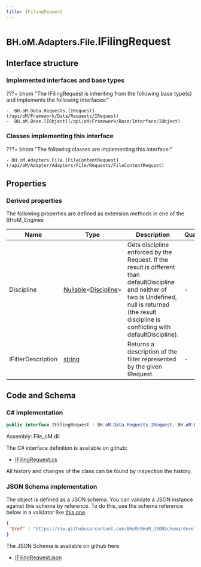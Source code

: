 ```yaml
---
title: IFilingRequest
---
```


# <small>BH.oM.Adapters.File.</small>**IFilingRequest**



## Interface structure

### Implemented interfaces and base types

???+ bhom "The IFilingRequest is inheriting from the following base type(s) and implements the following interfaces:"

    -  BH.oM.Data.Requests.[IRequest](/api/oM/Framework/Data/Requests/IRequest)
    -  BH.oM.Base.[IObject](/api/oM/Framework/Base/Interface/IObject)


### Classes implementing this interface

???+ bhom "The following classes are implementing this interface:"

    - BH.oM.Adapters.File.[FileContentRequest](/api/oM/Adapter/Adapters/File/Requests/FileContentRequest)


## Properties

### Derived properties

The following properties are defined as extension methods in one of the BHoM_Engines

| Name             | Type             | Description      | Quantity         | Engine           |
|------------------|------------------|------------------|------------------|------------------|
| Discipline | [Nullable](https://learn.microsoft.com/en-us/dotnet/api/System.Nullable-1?view=netstandard-2.0)&lt;[Discipline](/api/oM/Adapter/Adapters/Revit/Enums/Discipline)&gt; | Gets discipline enforced by the Request. If the result is different than defaultDiscipline and neither of two is Undefined, null is returned (the result discipline is conflicting with defaultDiscipline). | - | Revit_Engine |
| IFilterDescription | [string](https://learn.microsoft.com/en-us/dotnet/api/System.String?view=netstandard-2.0) | Returns a description of the filter represented by the given IRequest. | - | Revit_Engine |


## Code and Schema

### C# implementation

``` C# title="C#"
public interface IFilingRequest : BH.oM.Data.Requests.IRequest, BH.oM.Base.IObject
```

Assembly: File_oM.dll

The C# interface definition is available on github:

- [IFilingRequest.cs](https://github.com/BHoM/File_Toolkit/blob/develop/File_oM/Requests\Interfaces\IFilingRequest.cs)

All history and changes of the class can be found by inspection the history.
### JSON Schema implementation

The object is defined as a JSON schema. You can validate a JSON instance against this schema by reference. To do this, use the schema reference below in a validator like [this one](https://www.jsonschemavalidator.net/).

``` json title="JSON Schema"
{
 "$ref" : "https://raw.githubusercontent.com/BHoM/BHoM_JSONSchema/develop/File_oM/IFilingRequest.json"
}
```

The JSON Schema is available on github here:

- [IFilingRequest.json](https://github.com/BHoM/BHoM_JSONSchema/blob/develop/File_oM/IFilingRequest.json)

